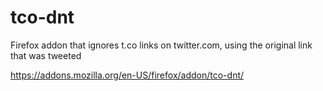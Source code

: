 tco-dnt
=======

Firefox addon that ignores t.co links on twitter.com, using the original link that was tweeted

https://addons.mozilla.org/en-US/firefox/addon/tco-dnt/
